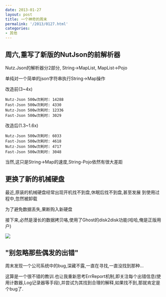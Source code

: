 ```yaml
---
date: 2013-01-27
layout: post
title: 一个神奇的周末
permalink: '/2013/0127.html'
categories:
- 其他
---
```


周六,重写了新版的NutJson的前解析器
--------------------------------

Nutz.Json的解析器分2部分, String->MapList, MapList->Pojo

单纯对一个简单的json字符串执行String->Map操作

改造前(3~4x)

	Nutz-Json 500w次耗时: 14288
	Fast-Json 500w次耗时: 4330
	Nutz-Json 500w次耗时: 12336
	Fast-Json 500w次耗时: 3029

改造后(1.3~1.6x)

	Nutz-Json 500w次耗时: 6033
	Fast-Json 500w次耗时: 4618
	Nutz-Json 500w次耗时: 4717
	Fast-Json 500w次耗时: 3048

当然,这只是String->Map的速度,String-Pojo依然有很大差距

更换了新的机械硬盘
------------------

最近,原装的机械硬盘经常出现开机找不到盘,休眠后找不到盘,甚至发展
到使用过程中,忽然被卸载

为了避免数据丢失,果断购入新硬盘

接下来,必然是漫长的数据拷贝咯,使用了Ghost的disk2disk功能(哈哈,俺是正版用户)

<img src="{{url.media}}/2013/01/ghost.gif"></img>

"别忽略那些偶发的出错"
--------------------

周末发现一个公司系统中的bug,深藏不露,一直在寻找,一直没找到那种...

这算是一个很不错的教训.也让我重新思考ErrReport机制,即关注每个出错信息(使用计数器,Log记录器等手段),并尝试为其找到合理的解释,如果找不到,那就肯定是个bug了.